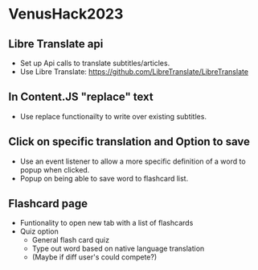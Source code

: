 # VenusHack2023

## Libre Translate api
- Set up Api calls to translate subtitles/articles.
- Use Libre Translate: https://github.com/LibreTranslate/LibreTranslate
## In Content.JS "replace" text
- Use replace functionailty to write over existing subtitles.
## Click on specific translation and Option to save
- Use an event listener to allow a more specific definition of a word to popup when clicked.
- Popup on being able to save word to flashcard list.
## Flashcard page
- Funtionality to open new tab with a list of flashcards
- Quiz option
  - General flash card quiz
  - Type out word based on native language translation
  - (Maybe if diff user's could compete?)
